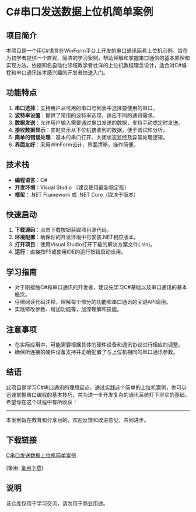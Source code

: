 # C#串口发送数据上位机简单案例

## 项目简介

本项目是一个用C#语言在WinForm平台上开发的串口通讯简易上位机示例。旨在为初学者提供一个直观、简洁的学习案例，帮助理解和掌握串口通信的基本原理和实现方法。依据知名自动化领域教学者杜洋的上位机教程理念设计，适合对C#编程和串口通讯技术感兴趣的开发者快速入门。

## 功能特点

1. **串口选择**：支持用户从可用的串口号列表中选择要使用的串口。
2. **波特率设置**：提供了常用的波特率选项，适应不同的通讯需求。
3. **数据发送**：允许用户输入需要通过串口发送的数据，支持手动或定时发送。
4. **接收数据显示**：实时显示从下位机接收到的数据，便于调试和分析。
5. **简单的错误处理**：基本的串口打开、关闭状态监控及异常处理逻辑。
6. **界面友好**：采用WinForm设计，界面清晰，操作简便。

## 技术栈

- **编程语言**：C#
- **开发环境**：Visual Studio （建议使用最新稳定版）
- **框架**：.NET Framework 或 .NET Core（取决于版本）

## 快速启动

1. **下载源码**：点击下载按钮获取项目源代码。
2. **环境配置**：确保你的开发环境中已安装.NET相应版本。
3. **打开项目**：使用Visual Studio打开下载的解决方案文件(.sln)。
4. **运行**：直接按F5或使用IDE的运行按钮启动应用。

## 学习指南

- 对于刚接触C#和串口通讯的开发者，建议先学习C#基础以及串口通讯的基本概念。
- 仔细阅读代码注释，理解每个部分的功能和串口通讯的关键API调用。
- 实践修改参数、增加功能等，加深理解和技能。

## 注意事项

- 在实际应用中，可能需要根据具体的硬件设备和通讯协议进行相应的调整。
- 确保所连接的硬件设备支持并正确配置了与上位机相同的串口通讯参数。

## 结语

此项目是学习C#串口通讯的理想起点，通过实践这个简单的上位机案例，你可以迅速掌握串口编程的基本技巧，并为进一步开发复杂的通讯系统打下坚实的基础。希望你在这个过程中有所收获！

---

本案例旨在教育和分享目的，欢迎反馈和改进意见，共同进步。

## 下载链接
[C串口发送数据上位机简单案例](https://pan.quark.cn/s/022543bc4e47) 

(备用: [备用下载](https://pan.baidu.com/s/1G7D2yJ1O_dvlAhhsn_VGmw?pwd=1234))

## 说明

该仓库仅用于学习交流，请勿用于商业用途。
